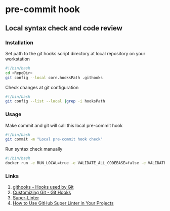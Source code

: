 # pre-commit hook

## Local syntax check and code review

### Installation

Set path to the git hooks script directory at local repository on your workstation

```bash
#!/bin/bash
cd <RepoDir>
git config --local core.hooksPath .githooks
```

Check changes at git configuration

```bash
#!/bin/bash
git config --list --local |grep -i hooksPath
```

### Usage

Make commit and git will call this local pre-commit hook

```bash
#!/bin/bash
git commit -m "Local pre-commit hook check"
```

Run syntax check manually

```bash
#!/bin/bash
docker run -e RUN_LOCAL=true -e VALIDATE_ALL_CODEBASE=false -e VALIDATE_PYTHON=true -v ./:/tmp/lint --rm github/super-linter
```

### Links

1. [githooks - Hooks used by Git](https://git-scm.com/docs/githooks "githooks - Hooks used by Git")
2. [Customizing Git - Git Hooks](https://git-scm.com/book/en/v2/Customizing-Git-Git-Hooks "Customizing Git - Git Hooks")
3. [Super-Linter](https://github.com/marketplace/actions/super-linter "Super-Linter")
4. [How to Use GitHub Super Linter in Your Projects](https://www.freecodecamp.org/news/github-super-linter/ "How to Use GitHub Super Linter in Your Projects")
